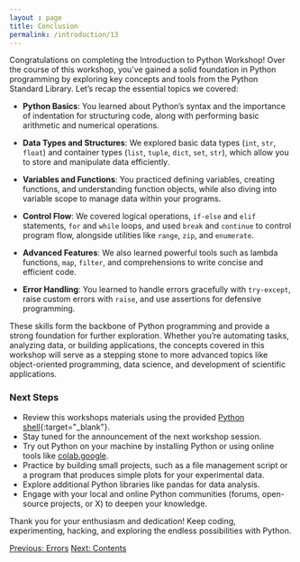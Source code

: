 ```yaml
---
layout : page
title: Conclusion
permalink: /introduction/13
---
```


Congratulations on completing the Introduction to Python Workshop! Over the course
of this workshop, you’ve gained a solid foundation in Python programming by
exploring key concepts and tools from the Python Standard Library. Let’s recap
the essential topics we covered:

- **Python Basics**: You learned about Python’s syntax and the importance of
indentation for structuring code, along with performing basic arithmetic and
numerical operations.

- **Data Types and Structures**: We explored basic data types (`int`,
`str`, `float`) and container types (`list`, `tuple`, `dict`, `set`, `str`),
which allow you to store and manipulate data efficiently.

- **Variables and Functions**: You practiced defining variables, creating
functions, and understanding function objects, while also diving into variable
scope to manage data within your programs.

- **Control Flow**: We covered logical operations, `if-else` and `elif` statements,
`for` and `while` loops, and used `break` and `continue` to control program flow,
alongside utilities like `range`, `zip`, and `enumerate`.

- **Advanced Features**: We also learned powerful tools such as lambda functions,
`map`, `filter`, and comprehensions to write concise and efficient code.

- **Error Handling**: You learned to handle errors gracefully with `try-except`,
raise custom errors with `raise`, and use assertions for defensive programming.

These skills form the backbone of Python programming and provide a strong foundation
for further exploration. Whether you’re automating tasks, analyzing data, or building
applications, the concepts covered in this workshop will serve as a stepping stone
to more advanced topics like object-oriented programming, data science, and development
of scientific applications.

### Next Steps

- Review this workshops materials using the provided
[Python shell](/pythonlab/terminal/){:target="_blank"}.
- Stay tuned for the announcement of the next workshop session.
- Try out Python on your machine by installing Python or using online tools
like [colab.google](https://colab.google/).
- Practice by building small projects, such as a file management script or
a program that produces simple plots for your experimental data.
- Explore additional Python libraries like pandas for data analysis.
- Engage with your local and online Python communities (forums, open-source
projects, or X) to deepen your knowledge.

Thank you for your enthusiasm and dedication! Keep coding, experimenting, hacking,
and exploring the endless possibilities with Python.

<div class="prevnextlinks">
    <a id="previous" href="12">Previous: Errors</a>
    <a id="next" href="/pythonlab/introduction/">Next: Contents</a>
</div>
<script src="{{ '/assets/js/navigation.js' | relative_url }}" defer></script>
